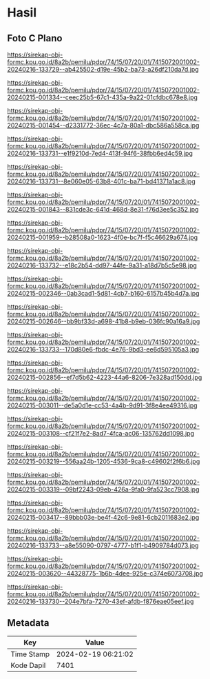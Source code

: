 # Hasil

## Foto C Plano

https://sirekap-obj-formc.kpu.go.id/8a2b/pemilu/pdpr/74/15/07/20/01/7415072001002-20240216-133729--ab425502-d19e-45b2-ba73-a26df210da7d.jpg

https://sirekap-obj-formc.kpu.go.id/8a2b/pemilu/pdpr/74/15/07/20/01/7415072001002-20240215-001334--ceec25b5-67c1-435a-9a22-01cfdbc678e8.jpg

https://sirekap-obj-formc.kpu.go.id/8a2b/pemilu/pdpr/74/15/07/20/01/7415072001002-20240215-001454--d2331772-36ec-4c7a-80a1-dbc586a558ca.jpg

https://sirekap-obj-formc.kpu.go.id/8a2b/pemilu/pdpr/74/15/07/20/01/7415072001002-20240216-133731--e1f9210d-7ed4-413f-94f6-38fbb6ed4c59.jpg

https://sirekap-obj-formc.kpu.go.id/8a2b/pemilu/pdpr/74/15/07/20/01/7415072001002-20240216-133731--8e060e05-63b8-401c-ba71-bd41371a1ac8.jpg

https://sirekap-obj-formc.kpu.go.id/8a2b/pemilu/pdpr/74/15/07/20/01/7415072001002-20240215-001843--831cde3c-641d-468d-8e31-f76d3ee5c352.jpg

https://sirekap-obj-formc.kpu.go.id/8a2b/pemilu/pdpr/74/15/07/20/01/7415072001002-20240215-001959--b28508a0-1623-4f0e-bc7f-f5c46629a674.jpg

https://sirekap-obj-formc.kpu.go.id/8a2b/pemilu/pdpr/74/15/07/20/01/7415072001002-20240216-133732--e18c2b54-dd97-44fe-9a31-a18d7b5c5e98.jpg

https://sirekap-obj-formc.kpu.go.id/8a2b/pemilu/pdpr/74/15/07/20/01/7415072001002-20240215-002346--0ab3cad1-5d81-4cb7-b160-6157b45b4d7a.jpg

https://sirekap-obj-formc.kpu.go.id/8a2b/pemilu/pdpr/74/15/07/20/01/7415072001002-20240215-002646--bb9bf33d-a698-41b8-b9eb-036fc90a16a9.jpg

https://sirekap-obj-formc.kpu.go.id/8a2b/pemilu/pdpr/74/15/07/20/01/7415072001002-20240216-133733--170d80e6-fbdc-4e76-9bd3-ee6d595105a3.jpg

https://sirekap-obj-formc.kpu.go.id/8a2b/pemilu/pdpr/74/15/07/20/01/7415072001002-20240215-002856--ef7d5b62-4223-44a6-8206-7e328ad150dd.jpg

https://sirekap-obj-formc.kpu.go.id/8a2b/pemilu/pdpr/74/15/07/20/01/7415072001002-20240215-003011--de5a0d1e-cc53-4a4b-9d91-3f8e4ee49316.jpg

https://sirekap-obj-formc.kpu.go.id/8a2b/pemilu/pdpr/74/15/07/20/01/7415072001002-20240215-003108--cf21f7e2-8ad7-4fca-ac06-135762dd1098.jpg

https://sirekap-obj-formc.kpu.go.id/8a2b/pemilu/pdpr/74/15/07/20/01/7415072001002-20240215-003219--556aa24b-1205-4536-9ca8-c49602f2f6b6.jpg

https://sirekap-obj-formc.kpu.go.id/8a2b/pemilu/pdpr/74/15/07/20/01/7415072001002-20240215-003319--09bf2243-09eb-426a-9fa0-9fa523cc7908.jpg

https://sirekap-obj-formc.kpu.go.id/8a2b/pemilu/pdpr/74/15/07/20/01/7415072001002-20240215-003417--89bbb03e-be4f-42c6-9e81-6cb2011683e2.jpg

https://sirekap-obj-formc.kpu.go.id/8a2b/pemilu/pdpr/74/15/07/20/01/7415072001002-20240216-133733--a8e55090-0797-4777-b1f1-b4909784d073.jpg

https://sirekap-obj-formc.kpu.go.id/8a2b/pemilu/pdpr/74/15/07/20/01/7415072001002-20240215-003620--44328775-1b6b-4dee-925e-c374e6073708.jpg

https://sirekap-obj-formc.kpu.go.id/8a2b/pemilu/pdpr/74/15/07/20/01/7415072001002-20240216-133730--204e7bfa-7270-43ef-afdb-f876eae05eef.jpg


## Metadata

| Key        | Value               |
| ---------- | ------------------- |
| Time Stamp | 2024-02-19 06:21:02 |
| Kode Dapil | 7401                |



